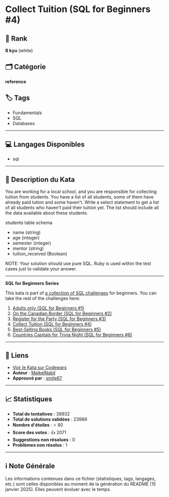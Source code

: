 # Collect Tuition (SQL for Beginners #4)

## 🏅 Rank
**8 kyu** (white)

## 🗂️ Catégorie
**reference**

## 🏷️ Tags
- Fundamentals
- SQL
- Databases

---

## 💻 Langages Disponibles
- sql

---

## 📜 Description du Kata

You are working for a local school, and you are responsible for collecting tuition from students. You have a list of all students, some of them have already paid tution and some haven't. 
Write a select statement to get a list of all students who haven't paid their tuition yet. The list should include all the data available about these students.

students table schema
- name (string)
- age (integer)
- semester (integer)
- mentor (string)
- tuition_received (Boolean)

NOTE: Your solution should use pure SQL. Ruby is used within the test cases just to validate your answer.

<hr />

**SQL for Beginners Series**

This kata is part of <a href="https://www.codewars.com/collections/sql-for-beginners">a collection of SQL challenges</a> for beginners. You can take the rest of the challenges here: 

1. [Adults only (SQL for Beginners #1)](https://www.codewars.com/kata/590a95eede09f87472000213)
2. [On the Canadian Border (SQL for Beginners #2)](https://www.codewars.com/kata/590ba881fe13cfdcc20001b4)
3. [Register for the Party (SQL for Beginners #3)](https://www.codewars.com/kata/590cc86f7557c0494000007e)
4. [Collect Tuition (SQL for Beginners #4)](https://www.codewars.com/kata/5910b0d378cc2ba91400000b)
5. [Best-Selling Books (SQL for Beginners #5)](https://www.codewars.com/kata/591127cbe8b9fb05bd00004b)
6. [Countries Capitals for Trivia Night (SQL for Beginners #6)](https://www.codewars.com/kata/5e5f09dc0a17be0023920f6f)

---

## 🔗 Liens
- [Voir le Kata sur Codewars](https://www.codewars.com/kata/5910b0d378cc2ba91400000b)
- **Auteur** : [MaikelNabil](https://www.codewars.com/users/MaikelNabil)
- **Approuvé par** : [smile67](https://www.codewars.com/users/smile67)

---

## 📈 Statistiques
- **Total de tentatives** : 38932
- **Total de solutions validées** : 23989
- **Nombre d'étoiles** : ⭐ 80
- **Score des votes** : 👍 2071
- **Suggestions non résolues** : 0
- **Problèmes non résolus** : 1

---

## ℹ️ Note Générale
Les informations contenues dans ce fichier (statistiques, tags, langages, etc.) sont celles disponibles au moment de la génération du README (15 janvier 2025). Elles peuvent évoluer avec le temps.

